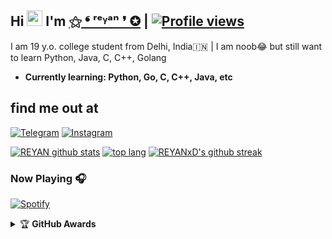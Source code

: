 ## Hi <img src="https://raw.githubusercontent.com/MartinHeinz/MartinHeinz/master/wave.gif" width="25px"> I'm [⚝ ‌❛ ʳᵉᵞᵃⁿ‌ ❜ ✪](https://t.me/REYANxD) | [![Profile views](https://gpvc.arturio.dev/REYANxD)](https://github.com/REYANxD)
I am 19 y.o. college student from Delhi, India🇮🇳 |
I am noob😂 but still want to learn Python, Java, C, C++, Golang

- **Currently learning: Python, Go, C, C++, Java, etc**

## find me out at
[![Telegram](https://img.shields.io/badge/telegram-1b77FF.svg?style=for-the-badge&logo=telegram)](https://t.me/REYANxD) [![Instagram](https://img.shields.io/badge/Instagram-1b77FF.svg?style=for-the-badge&logo=Instagram)](https://Instagram/REYAN.xD)


[![REYAN github stats](https://github-readme-stats.vercel.app/api?username=REYANxD&show_icons=true&theme=cobalt&count_private=true)](https://github.com/REYANxD)
[![top lang](https://github-readme-stats.vercel.app/api/top-langs?username=REYANxD&show_icons=true&theme=tokyonight&layout=compact)](https://github.com/REYANxD)
[![REYANxD's github streak](https://github-readme-streak-stats.herokuapp.com/?user=REYANxD&theme=cobalt)](https://github.com/REYANxD/github-readme-streak-stats)

### Now Playing 🎧

[![Spotify](https://github-readme-remake.vercel.app/api/spotify)](https://open.spotify.com/user/31uaxqlo7cnakqb6mss227wuq7zq)

<details>
    <summary>&#127942 <b>GitHub Awards</b></summary><br/>

![Github Trophy](https://github-profile-trophy.vercel.app/?username=REYANxD)

</details

